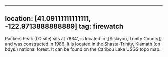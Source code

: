 
---
location: [41.09111111111111, -122.9713888888889]
tag: firewatch
---

Packers Peak (LO site) sits at 7834', is located in [[Siskiyou, Trinity County]] and was constructed in 1986. It is located in the Shasta-Trinity, Klamath (on bdys.) national forest. It can be found on the Caribou Lake USGS topo map.
